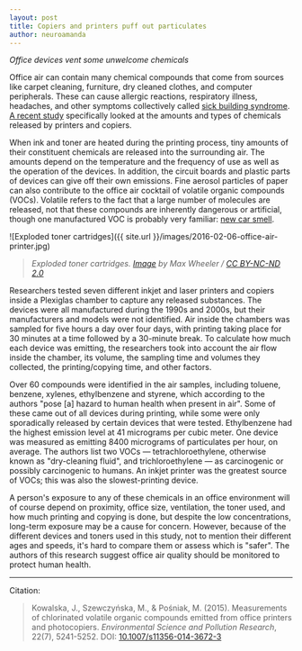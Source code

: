 ```yaml
---
layout: post
title: Copiers and printers puff out particulates
author: neuroamanda
---
```


_Office devices vent some unwelcome chemicals_

Office air can contain many chemical compounds that come from sources like carpet cleaning, furniture, dry cleaned clothes, and computer peripherals.
These can cause allergic reactions, respiratory illness, headaches, and other symptoms collectively called [sick building syndrome](https://en.wikipedia.org/wiki/Sick_building_syndrome).
[A recent study](http://dx.doi.org/10.1007/s11356-014-3672-3) specifically looked at the amounts and types of chemicals released by printers and copiers.

When ink and toner are heated during the printing process, tiny amounts of their constituent chemicals are released into the surrounding air.
The amounts depend on the temperature and the frequency of use as well as the operation of the devices.
In addition, the circuit boards and plastic parts of devices can give off their own emissions.
Fine aerosol particles of paper can also contribute to the office air cocktail of volatile organic compounds (VOCs).
Volatile refers to the fact that a large number of molecules are released, not that these compounds are inherently dangerous or artificial, though one manufactured VOC is probably very familiar: [new car smell](https://en.wikipedia.org/wiki/New_car_smell).

![Exploded toner cartridges]({{ site.url }}/images/2016-02-06-office-air-printer.jpg)

> _Exploded toner cartridges. [Image](https://www.flickr.com/photos/makenosound/2557526304/) by Max Wheeler / [CC BY-NC-ND 2.0](https://creativecommons.org/licenses/by-nc-nd/2.0/)_

Researchers tested seven different inkjet and laser printers and copiers inside a Plexiglas chamber to capture any released substances.
The devices were all manufactured during the 1990s and 2000s, but their manufacturers and models were not identified.
Air inside the chambers was sampled for five hours a day over four days, with printing taking place for 30 minutes at a time followed by a 30-minute break.
To calculate how much each device was emitting, the researchers took into account the air flow inside the chamber, its volume, the sampling time and volumes they collected, the printing/copying time, and other factors.

Over 60 compounds were identified in the air samples, including toluene, benzene, xylenes, ethylbenzene and styrene, which according to the authors "pose [a] hazard to human health when present in air".
Some of these came out of all devices during printing, while some were only sporadically released by certain devices that were tested.
Ethylbenzene had the highest emission level at 41 micrograms per cubic meter.
One device was measured as emitting 8400 micrograms of particulates per hour, on average.
The authors list two VOCs &mdash; tetrachloroethylene, otherwise known as "dry-cleaning fluid", and trichloroethylene &mdash; as carcinogenic or possibly carcinogenic to humans.
An inkjet printer was the greatest source of VOCs; this was also the slowest-printing device.

A person's exposure to any of these chemicals in an office environment will of course depend on proximity, office size, ventilation, the toner used, and how much printing and copying is done, but despite the low concentrations, long-term exposure may be a cause for concern.
However, because of the different devices and toners used in this study, not to mention their different ages and speeds, it's hard to compare them or assess which is "safer".
The authors of this research suggest office air quality should be monitored to protect human health.

---
Citation:

> Kowalska, J., Szewczyńska, M., & Pośniak, M. (2015). Measurements of chlorinated volatile organic compounds emitted from office printers and photocopiers. _Environmental Science and Pollution Research_, 22(7), 5241-5252. DOI: [10.1007/s11356-014-3672-3](http://dx.doi.org/10.1007/s11356-014-3672-3)
